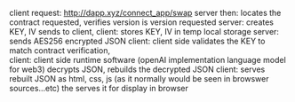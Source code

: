 client request: http://dapp.xyz/connect_app/swap
server then: locates the contract requested, verifies version is version requested
server: creates KEY, IV sends to client, 
client: stores KEY, IV in temp local storage
server: sends AES256 encrypted JSON
client: client side validates the KEY to match contract verification,  
client: client side runtime software (openAI implementation language model for web3) decrypts JSON, rebuilds the decrypted JSON
client: serves rebuilt JSON as html, css, js  (as it normally would be seen in browswer sources...etc) the serves it for display in browser

